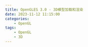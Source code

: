 ```yaml
---
title: OpenGLES 3.0 - 3D模型加载和渲染
date: 2023-11-12 11:15:00
categories:
    - OpenGL
tags:
    - OpenGL
    - 3D
---
```

